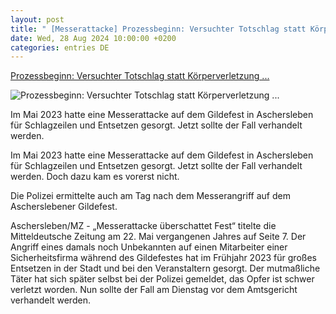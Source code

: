 ```yaml
---
layout: post
title: " [Messerattacke] Prozessbeginn: Versuchter Totschlag statt Körperverletzung ..."
date: Wed, 28 Aug 2024 10:00:00 +0200
categories: entries DE
---
```

[Prozessbeginn: Versuchter Totschlag statt Körperverletzung ...](https://www.mz.de/lokal/aschersleben/versuchter-totschlag-statt-korperverletzung-ascherslebener-messerattacke-wird-an-landgericht-verwiesen-3906770)

![Prozessbeginn: Versuchter Totschlag statt Körperverletzung ...](https://bmg-images.forward-publishing.io/2024/08/29/d5b50cb0-3956-4d1d-9996-0fd0a7353ef8.jpeg?rect=0%2C0%2C3693%2C2078&w=1024)

Im Mai 2023 hatte eine Messerattacke auf dem Gildefest in Aschersleben für Schlagzeilen und Entsetzen gesorgt. Jetzt sollte der Fall verhandelt werden.

Im Mai 2023 hatte eine Messerattacke auf dem Gildefest in Aschersleben für Schlagzeilen und Entsetzen gesorgt. Jetzt sollte der Fall verhandelt werden. Doch dazu kam es vorerst nicht.

Die Polizei ermittelte auch am Tag nach dem Messerangriff auf dem Ascherslebener Gildefest.

Aschersleben/MZ - „Messerattacke überschattet Fest“ titelte die Mitteldeutsche Zeitung am 22. Mai vergangenen Jahres auf Seite 7. Der Angriff eines damals noch Unbekannten auf einen Mitarbeiter einer Sicherheitsfirma während des Gildefestes hat im Frühjahr 2023 für großes Entsetzen in der Stadt und bei den Veranstaltern gesorgt. Der mutmaßliche Täter hat sich später selbst bei der Polizei gemeldet, das Opfer ist schwer verletzt worden. Nun sollte der Fall am Dienstag vor dem Amtsgericht verhandelt werden.

